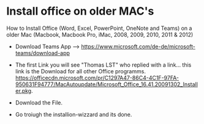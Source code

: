 # Install office on older MAC's
How to Install Office (Word, Excel, PowerPoint, OneNote and Teams) on a older Mac (Macbook, Macbook Pro, iMac, 2008, 2009, 2010, 2011 & 2012) 


- Download Teams App --> https://www.microsoft.com/de-de/microsoft-teams/download-app

- The first Link you will see "Thomas LST" who replied with a link... this link is the Download for all other Office programms.
     https://officecdn.microsoft.com/pr/C1297A47-86C4-4C1F-97FA-950631F94777/MacAutoupdate/Microsoft_Office_16.41.20091302_Installer.pkg.
     
- Download the File.

- Go troiugh the installion-wizzard and its done. 
    
